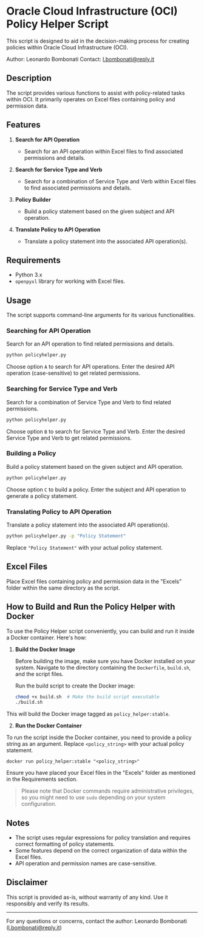 # Oracle Cloud Infrastructure (OCI) Policy Helper Script

This script is designed to aid in the decision-making process for creating policies within Oracle Cloud Infrastructure (OCI).

Author: Leonardo Bombonati
Contact: l.bombonati@reply.it

## Description

The script provides various functions to assist with policy-related tasks within OCI. It primarily operates on Excel files containing policy and permission data.

## Features

1. **Search for API Operation**

   - Search for an API operation within Excel files to find associated permissions and details.
2. **Search for Service Type and Verb**

   - Search for a combination of Service Type and Verb within Excel files to find associated permissions and details.
3. **Policy Builder**

   - Build a policy statement based on the given subject and API operation.
4. **Translate Policy to API Operation**

   - Translate a policy statement into the associated API operation(s).

## Requirements

- Python 3.x
- `openpyxl` library for working with Excel files.

## Usage

The script supports command-line arguments for its various functionalities.

### Searching for API Operation

Search for an API operation to find related permissions and details.

```bash
python policyhelper.py
```

Choose option `A` to search for API operations. Enter the desired API operation (case-sensitive) to get related permissions.

### Searching for Service Type and Verb

Search for a combination of Service Type and Verb to find related permissions.

```bash
python policyhelper.py
```

Choose option `B` to search for Service Type and Verb. Enter the desired Service Type and Verb to get related permissions.

### Building a Policy

Build a policy statement based on the given subject and API operation.

```bash
python policyhelper.py
```

Choose option `C` to build a policy. Enter the subject and API operation to generate a policy statement.

### Translating Policy to API Operation

Translate a policy statement into the associated API operation(s).

```bash
python policyhelper.py -p "Policy Statement"
```

Replace `"Policy Statement"` with your actual policy statement.

## Excel Files

Place Excel files containing policy and permission data in the "Excels" folder within the same directory as the script.

## How to Build and Run the Policy Helper with Docker

To use the Policy Helper script conveniently, you can build and run it inside a Docker container. Here's how:

1. **Build the Docker Image**

   Before building the image, make sure you have Docker installed on your system. Navigate to the directory containing the `Dockerfile`, `build.sh`, and the script files.

   Run the build script to create the Docker image:

   ```bash
   chmod +x build.sh  # Make the build script executable
   ./build.sh
   ```


This will build the Docker image tagged as `policy_helper:stable`.

2. **Run the Docker Container**

To run the script inside the Docker container, you need to provide a policy string as an argument. Replace `<policy_string>` with your actual policy statement. 

```
docker run policy_helper:stable "<policy_string>"
```

Ensure you have placed your Excel files in the "Excels" folder as mentioned in the Requirements section.

> Please note that Docker commands require administrative privileges, so you might need to use `sudo` depending on your system configuration.

## Notes

- The script uses regular expressions for policy translation and requires correct formatting of policy statements.
- Some features depend on the correct organization of data within the Excel files.
- API operation and permission names are case-sensitive.

## Disclaimer

This script is provided as-is, without warranty of any kind. Use it responsibly and verify its results.

---

For any questions or concerns, contact the author: Leonardo Bombonati (l.bombonati@reply.it)

